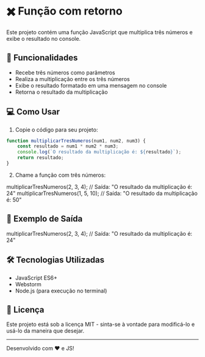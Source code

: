 # ✖️ Função com retorno

Este projeto contém uma função JavaScript que multiplica três números e exibe o resultado no console.

## 🚀 Funcionalidades

- Recebe três números como parâmetros
- Realiza a multiplicação entre os três números
- Exibe o resultado formatado em uma mensagem no console
- Retorna o resultado da multiplicação

## 💻 Como Usar

1. Copie o código para seu projeto:
```javascript
function multiplicarTresNumeros(num1, num2, num3) {
    const resultado = num1 * num2 * num3;
    console.log(`O resultado da multiplicação é: ${resultado}`);
    return resultado;
}
````
2. Chame a função com três números:

multiplicarTresNumeros(2, 3, 4); // Saída: "O resultado da multiplicação é: 24"
multiplicarTresNumeros(1, 5, 10); // Saída: "O resultado da multiplicação é: 50"

## 📌 Exemplo de Saída

multiplicarTresNumeros(2, 3, 4);
// Saída: "O resultado da multiplicação é: 24"

## 🛠 Tecnologias Utilizadas

- JavaScript ES6+
- Webstorm
- Node.js (para execução no terminal)

## 📄 Licença

Este projeto está sob a licença MIT - sinta-se à vontade para modificá-lo e usá-lo da maneira que desejar.

---
Desenvolvido com ❤️ e JS!
